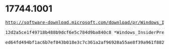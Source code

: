 # 17744.1001

<pre>
<a href="http://software-download.microsoft.com/download/pr/Windows_InsiderPreview_SDK_en-us_17744_1.iso">http://software-download.microsoft.com/download/pr/Windows_InsiderPreview_SDK_en-us_17744_1.iso</a>

12d2a5ce1f49718b488b9dcf6e5c784d9ba840c8 *Windows_InsiderPreview_SDK_en-us_17744_1.iso

ed64fd494bf1ac6b7ef843b018e3c7c361a2af96928a55ae8f39a961f882e214 *Windows_InsiderPreview_SDK_en-us_17744_1.iso
</pre>
